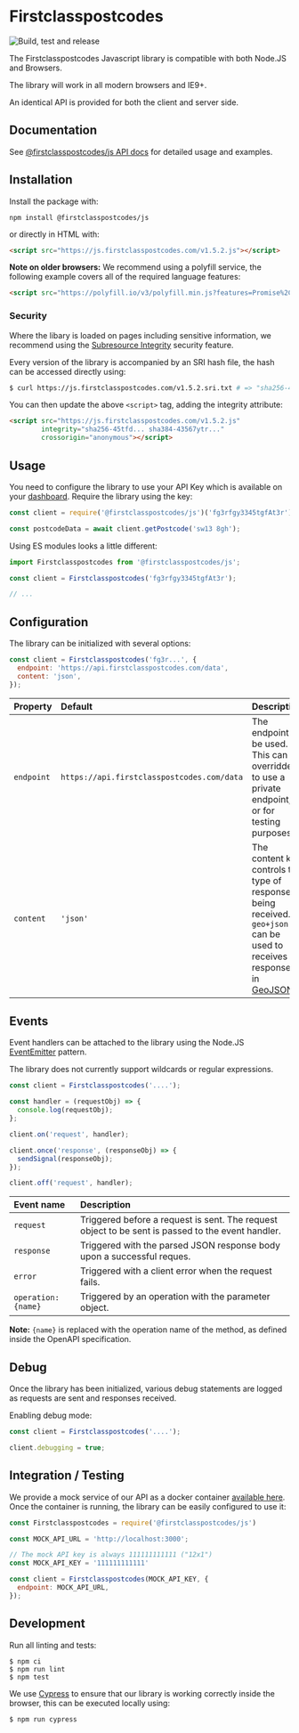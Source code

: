 [//]: # "NOTE: The URL for the JS library is automatically updated by semantic-release."

# Firstclasspostcodes
![Build, test and release](https://github.com/firstclasspostcodes/firstclasspostcodes-js/workflows/Build,%20test%20and%20release/badge.svg)

The Firstclasspostcodes Javascript library is compatible with both Node.JS and Browsers. 

The library will work in all modern browsers and IE9+.

An identical API is provided for both the client and server side.

## Documentation
See [@firstclasspostcodes/js API docs](https://docs.firstclasspostcodes.com/js/getting-started) for detailed usage and examples.

## Installation
Install the package with:

```
npm install @firstclasspostcodes/js
```

or directly in HTML with:

```html
<script src="https://js.firstclasspostcodes.com/v1.5.2.js"></script>
```

**Note on older browsers:** We recommend using a polyfill service, the following example covers all of the required language features:

```html
<script src="https://polyfill.io/v3/polyfill.min.js?features=Promise%2Cfetch%2CObject.assign"></script>
```

### Security
Where the libary is loaded on pages including sensitive information, we recommend using the [Subresource Integrity](https://developer.mozilla.org/en-US/docs/Web/Security/Subresource_Integrity) security feature. 

Every version of the library is accompanied by an SRI hash file, the hash can be accessed directly using:

```sh
$ curl https://js.firstclasspostcodes.com/v1.5.2.sri.txt # => "sha256-45tfd... sha384-43567ytr..."
```

You can then update the above `<script>` tag, adding the integrity attribute:

```html
<script src="https://js.firstclasspostcodes.com/v1.5.2.js"
        integrity="sha256-45tfd... sha384-43567ytr..."
        crossorigin="anonymous"></script>
```

## Usage
You need to configure the library to use your API Key which is available on your [dashboard](https://dashboard.firstclasspostcodes.com/key). Require the library using the key:

```js
const client = require('@firstclasspostcodes/js')('fg3rfgy3345tgfAt3r');

const postcodeData = await client.getPostcode('sw13 8gh');
```

Using ES modules looks a little different:

```js
import Firstclasspostcodes from '@firstclasspostcodes/js';

const client = Firstclasspostcodes('fg3rfgy3345tgfAt3r');

// ...
```

## Configuration
The library can be initialized with several options:

```js
const client = Firstclasspostcodes('fg3r...', {
  endpoint: 'https://api.firstclasspostcodes.com/data',
  content: 'json',
});
```

| Property | Default | Description |
|:-----|:-----|:-----|
| `endpoint` | `https://api.firstclasspostcodes.com/data` | The endpoint to be used. This can be overridden to use a private endpoint, or for testing purposes. |
| `content` | `'json'` | The content key controls the type of response being received. `geo+json` can be used to receives responses in [GeoJSON](https://geojson.org/).

## Events
Event handlers can be attached to the library using the Node.JS [EventEmitter](https://nodejs.org/api/events.html#events_class_eventemitter) pattern. 

The library does not currently support wildcards or regular expressions.

```js
const client = Firstclasspostcodes('....');

const handler = (requestObj) => {
  console.log(requestObj);
};

client.on('request', handler);

client.once('response', (responseObj) => {
  sendSignal(responseObj);
});

client.off('request', handler);
```

| Event name | Description |
|:-----|:-----|
| `request` | Triggered before a request is sent. The request object to be sent is passed to the event handler. |
| `response` | Triggered with the parsed JSON response body upon a successful reques. |
| `error` | Triggered with a client error when the request fails. |
| `operation:{name}` | Triggered by an operation with the parameter object. |

**Note:** `{name}` is replaced with the operation name of the method, as defined inside the OpenAPI specification.

## Debug
Once the library has been initialized, various debug statements are logged as requests are sent and responses received.

Enabling debug mode:

```js
const client = Firstclasspostcodes('....');

client.debugging = true;
```

## Integration / Testing
We provide a mock service of our API as a docker container [available here](https://github.com/firstclasspostcodes/firstclasspostcodes-mock). Once the container is running, the library can be easily configured to use it:

```js
const Firstclasspostcodes = require('@firstclasspostcodes/js')

const MOCK_API_URL = 'http://localhost:3000';

// The mock API key is always 111111111111 ("12x1")
const MOCK_API_KEY = '111111111111'

const client = Firstclasspostcodes(MOCK_API_KEY, {
  endpoint: MOCK_API_URL,
});
```

## Development
Run all linting and tests:

```
$ npm ci
$ npm run lint
$ npm test
```

We use [Cypress](https://www.cypress.io/) to ensure that our library is working correctly inside the browser, this can be executed locally using:

```
$ npm run cypress
```